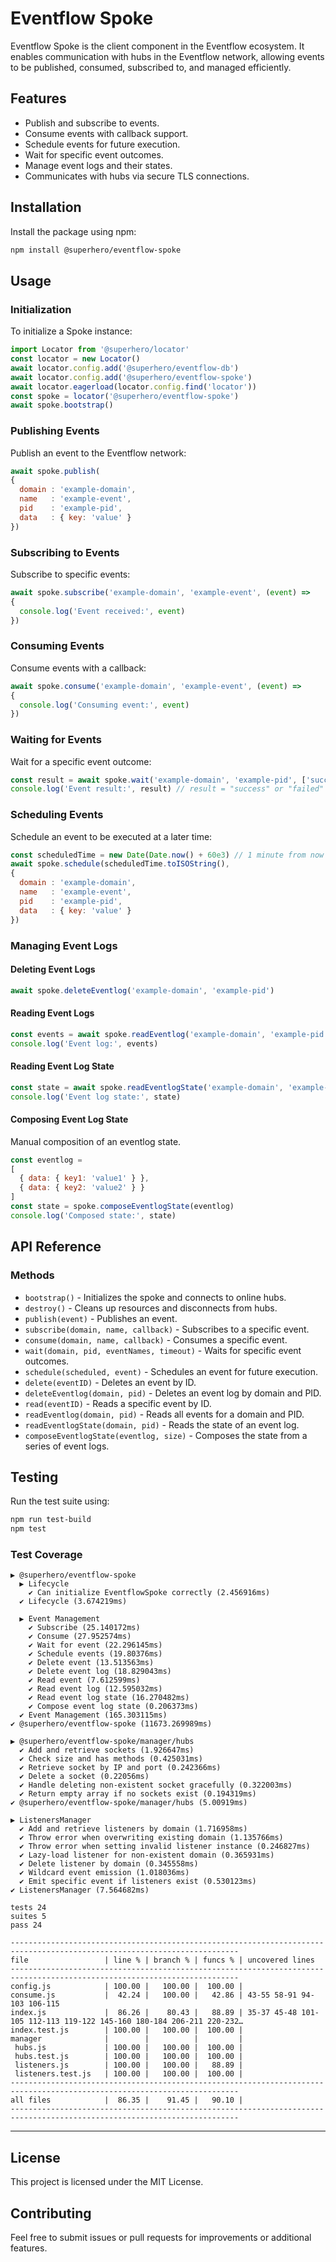 # Eventflow Spoke

Eventflow Spoke is the client component in the Eventflow ecosystem. It enables communication with hubs in the Eventflow network, allowing events to be published, consumed, subscribed to, and managed efficiently.

## Features

- Publish and subscribe to events.
- Consume events with callback support.
- Schedule events for future execution.
- Wait for specific event outcomes.
- Manage event logs and their states.
- Communicates with hubs via secure TLS connections.

## Installation

Install the package using npm:

```bash
npm install @superhero/eventflow-spoke
```

## Usage

### Initialization

To initialize a Spoke instance:

```javascript
import Locator from '@superhero/locator'
const locator = new Locator()
await locator.config.add('@superhero/eventflow-db')
await locator.config.add('@superhero/eventflow-spoke')
await locator.eagerload(locator.config.find('locator'))
const spoke = locator('@superhero/eventflow-spoke')
await spoke.bootstrap()
```

### Publishing Events

Publish an event to the Eventflow network:

```javascript
await spoke.publish(
{
  domain : 'example-domain',
  name   : 'example-event',
  pid    : 'example-pid',
  data   : { key: 'value' }
})
```

### Subscribing to Events

Subscribe to specific events:

```javascript
await spoke.subscribe('example-domain', 'example-event', (event) => 
{
  console.log('Event received:', event)
})
```

### Consuming Events

Consume events with a callback:

```javascript
await spoke.consume('example-domain', 'example-event', (event) => 
{
  console.log('Consuming event:', event)
})
```

### Waiting for Events

Wait for a specific event outcome:

```javascript
const result = await spoke.wait('example-domain', 'example-pid', ['success', 'failed'], 10000)
console.log('Event result:', result) // result = "success" or "failed"
```

### Scheduling Events

Schedule an event to be executed at a later time:

```javascript
const scheduledTime = new Date(Date.now() + 60e3) // 1 minute from now
await spoke.schedule(scheduledTime.toISOString(), 
{
  domain : 'example-domain',
  name   : 'example-event',
  pid    : 'example-pid',
  data   : { key: 'value' }
})
```

### Managing Event Logs

#### Deleting Event Logs

```javascript
await spoke.deleteEventlog('example-domain', 'example-pid')
```

#### Reading Event Logs

```javascript
const events = await spoke.readEventlog('example-domain', 'example-pid')
console.log('Event log:', events)
```

#### Reading Event Log State

```javascript
const state = await spoke.readEventlogState('example-domain', 'example-pid')
console.log('Event log state:', state)
```

#### Composing Event Log State

Manual composition of an eventlog state.

```javascript
const eventlog = 
[
  { data: { key1: 'value1' } },
  { data: { key2: 'value2' } }
]
const state = spoke.composeEventlogState(eventlog)
console.log('Composed state:', state)
```

## API Reference

### Methods

- `bootstrap()` - Initializes the spoke and connects to online hubs.
- `destroy()` - Cleans up resources and disconnects from hubs.
- `publish(event)` - Publishes an event.
- `subscribe(domain, name, callback)` - Subscribes to a specific event.
- `consume(domain, name, callback)` - Consumes a specific event.
- `wait(domain, pid, eventNames, timeout)` - Waits for specific event outcomes.
- `schedule(scheduled, event)` - Schedules an event for future execution.
- `delete(eventID)` - Deletes an event by ID.
- `deleteEventlog(domain, pid)` - Deletes an event log by domain and PID.
- `read(eventID)` - Reads a specific event by ID.
- `readEventlog(domain, pid)` - Reads all events for a domain and PID.
- `readEventlogState(domain, pid)` - Reads the state of an event log.
- `composeEventlogState(eventlog, size)` - Composes the state from a series of event logs.

## Testing

Run the test suite using:

```bash
npm run test-build
npm test
```

### Test Coverage

```
▶ @superhero/eventflow-spoke
  ▶ Lifecycle
    ✔ Can initialize EventflowSpoke correctly (2.456916ms)
  ✔ Lifecycle (3.674219ms)

  ▶ Event Management
    ✔ Subscribe (25.140172ms)
    ✔ Consume (27.952574ms)
    ✔ Wait for event (22.296145ms)
    ✔ Schedule events (19.80376ms)
    ✔ Delete event (13.513563ms)
    ✔ Delete event log (18.829043ms)
    ✔ Read event (7.612599ms)
    ✔ Read event log (12.595032ms)
    ✔ Read event log state (16.270482ms)
    ✔ Compose event log state (0.206373ms)
  ✔ Event Management (165.303115ms)
✔ @superhero/eventflow-spoke (11673.269989ms)

▶ @superhero/eventflow-spoke/manager/hubs
  ✔ Add and retrieve sockets (1.926647ms)
  ✔ Check size and has methods (0.425031ms)
  ✔ Retrieve socket by IP and port (0.242366ms)
  ✔ Delete a socket (0.22056ms)
  ✔ Handle deleting non-existent socket gracefully (0.322003ms)
  ✔ Return empty array if no sockets exist (0.194319ms)
✔ @superhero/eventflow-spoke/manager/hubs (5.00919ms)

▶ ListenersManager
  ✔ Add and retrieve listeners by domain (1.716958ms)
  ✔ Throw error when overwriting existing domain (1.135766ms)
  ✔ Throw error when setting invalid listener instance (0.246827ms)
  ✔ Lazy-load listener for non-existent domain (0.365931ms)
  ✔ Delete listener by domain (0.345558ms)
  ✔ Wildcard event emission (1.018036ms)
  ✔ Emit specific event if listeners exist (0.530123ms)
✔ ListenersManager (7.564682ms)

tests 24
suites 5
pass 24

-------------------------------------------------------------------------------------------------------------------------
file                 | line % | branch % | funcs % | uncovered lines
-------------------------------------------------------------------------------------------------------------------------
config.js            | 100.00 |   100.00 |  100.00 | 
consume.js           |  42.24 |   100.00 |   42.86 | 43-55 58-91 94-103 106-115
index.js             |  86.26 |    80.43 |   88.89 | 35-37 45-48 101-105 112-113 119-122 145-160 180-184 206-211 220-232…
index.test.js        | 100.00 |   100.00 |  100.00 | 
manager              |        |          |         | 
 hubs.js             | 100.00 |   100.00 |  100.00 | 
 hubs.test.js        | 100.00 |   100.00 |  100.00 | 
 listeners.js        | 100.00 |   100.00 |   88.89 | 
 listeners.test.js   | 100.00 |   100.00 |  100.00 | 
-------------------------------------------------------------------------------------------------------------------------
all files            |  86.35 |    91.45 |   90.10 | 
-------------------------------------------------------------------------------------------------------------------------
```

---

## License

This project is licensed under the MIT License.

## Contributing

Feel free to submit issues or pull requests for improvements or additional features.
